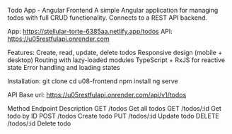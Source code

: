 Todo App - Angular Frontend
A simple Angular application for managing todos with full CRUD functionality. Connects to a REST API backend.

App: https://stellular-torte-6385aa.netlify.app/todos
API: https://u05restfulapi.onrender.com

Features:
Create, read, update, delete todos
Responsive design (mobile + desktop)
Routing with lazy-loaded modules
TypeScript + RxJS for reactive state
Error handling and loading states

Installation:
git clone 
cd u08-frontend
npm install
ng serve

API Base url:
https://u05restfulapi.onrender.com/api/v1/todos

Method	Endpoint	Description
GET	/todos	Get all todos
GET	/todos/:id	Get todo by ID
POST	/todos	Create todo
PUT	/todos/:id	Update todo
DELETE	/todos/:id	Delete todo